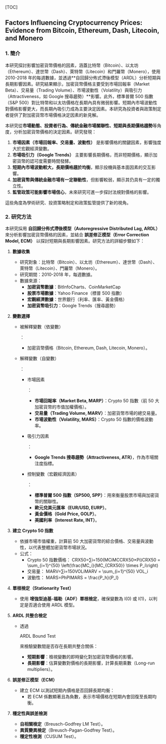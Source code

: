 [TOC]

## Factors Influencing Cryptocurrency Prices: Evidence from Bitcoin, Ethereum, Dash, Litecoin, and Monero

### 1. **簡介**
本研究探討影響加密貨幣價格的因素，涵蓋比特幣（Bitcoin）、以太坊（Ethereum）、達世幣（Dash）、萊特幣（Litecoin）和門羅幣（Monero），使用 2010-2018 年的每週數據，並透過**自回歸分佈式滯後模型（ARDL）分析短期與長期影響因素。研究結果顯示，加密貨幣價格主要受到市場回報率（Market Beta）、交易量（Trading Volume）、市場波動性（Volatility）與吸引力（Attractiveness，如 Google 搜尋趨勢）**影響。此外，標準普爾 500 指數（S&P 500）對比特幣和以太坊價格在長期內具有微弱影響。短期內市場波動性對價格影響更大，而長期內吸引力成為主要決定因素。本研究為投資者與政策制定者提供了對加密貨幣市場價格決定因素的新見解。

本研究從**市場動態、投資者行為、傳統金融市場關聯性、短期與長期價格趨勢**等角度，分析加密貨幣價格的決定因素。研究發現：

1. **市場因素（市場回報率、交易量、波動性）** 是影響價格的關鍵因素，影響強度大於宏觀經濟變數。
2. **市場吸引力（Google Trends）** 主要影響長期價格，而非短期價格，顯示加密貨幣的認可度需要時間發酵。
3. **短期內市場波動較大，長期價格趨於均衡**，顯示投機與基本面因素的交互影響。
4. **加密貨幣與傳統金融市場有一定聯動性**，但影響較弱，顯示其仍具有一定的獨立性。
5. **監管政策可能影響市場信心**，未來研究可進一步探討法規對價格的影響。

這些角度為學術研究、投資策略制定和政策監管提供了新的視角。

### 2. **研究方法**

本研究採用 **自回歸分佈式滯後模型（Autoregressive Distributed Lag, ARDL）** 來分析影響加密貨幣價格的因素，並結合 **誤差修正模型（Error Correction Model, ECM）** 以探討短期與長期影響因素。研究方法的詳細步驟如下：

1. **數據收集**

   - 研究對象：比特幣（Bitcoin）、以太坊（Ethereum）、達世幣（Dash）、萊特幣（Litecoin）、門羅幣（Monero）。
   - 研究期間：2010-2018 年，每週數據。
   - 數據來源：
     - **加密貨幣數據**：BitInfoCharts、CoinMarketCap
     - **股票市場數據**：Yahoo Finance（標普 500 指數）
     - **宏觀經濟數據**：世界銀行（利率、匯率、黃金價格）
     - **加密貨幣吸引力**：Google Trends（搜尋趨勢）

2. **變數選擇**

   - 被解釋變數（依變數）

     ：

     - 加密貨幣價格（Bitcoin, Ethereum, Dash, Litecoin, Monero）。

   - 解釋變數（自變數）

     ：

     - 市場因素

       ：

       - **市場回報率（Market Beta, MARP）**：Crypto 50 指數（前 50 大加密貨幣的市值加權價格）。
       - **交易量（Trading Volume, MARV）**：加密貨幣市場的總交易量。
       - **市場波動性（Volatility, MARS）**：Crypto 50 指數的價格波動率。

     - 吸引力因素

       ：

       - **Google Trends 搜尋趨勢（Attractiveness, ATR）**，作為市場關注度指標。

     - 控制變數（宏觀經濟因素）

       ：

       - **標準普爾 500 指數（SP500, SPP）**：用來衡量股票市場與加密貨幣的關聯性。
       - **歐元兌美元匯率（EUR/USD, EURP）**。
       - **黃金價格（Gold Price, GOLP）**。
       - **美國利率（Interest Rate, INT）**。

3. **建立 Crypto 50 指數**

   - 依據市場市值權重，計算前 50 大加密貨幣的綜合價格、交易量與波動性，以代表整體加密貨幣市場狀況。
   - 公式：
     - Crypto 50 指數價格： CRX50=∑i=150(MCiMCCRX50×Pi)CRX50 = \sum_{i=1}^{50} \left(\frac{MC_i}{MC_{CRX50}} \times P_i\right)
     - 交易量： MARV=∑i=150VOLiMARV = \sum_{i=1}^{50} VOL_i
     - 波動性： MARS=PhPlMARS = \frac{P_h}{P_l}

4. **單根檢定（Stationarity Test）**

   - 使用 **增強型迪基-福勒（ADF）單根檢定**，確保變數為 I(0) 或 I(1)，以判定是否適合使用 ARDL 模型。

5. **ARDL 共整合檢定**

   - 透過 

     ARDL Bound Test

      來檢驗變數間是否存在長期共整合關係：

     - **短期影響**：檢視變數的即時變化對加密貨幣價格的影響。
     - **長期影響**：估算變數對價格的長期影響，計算長期乘數（Long-run multipliers）。

6. **誤差修正模型（ECM）**

   - 建立 ECM 以測試短期內價格是否回歸長期均衡：
     - 若 ECM 係數顯著且為負數，表示市場價格在短期內會回復至長期均衡。

7. **穩定性與誤差檢測**

   - **自相關檢定**（Breusch-Godfrey LM Test）。
   - **異質變異檢定**（Breusch-Pagan-Godfrey Test）。
   - **穩定性檢測**（CUSUM Test）。
   
   
   
   

